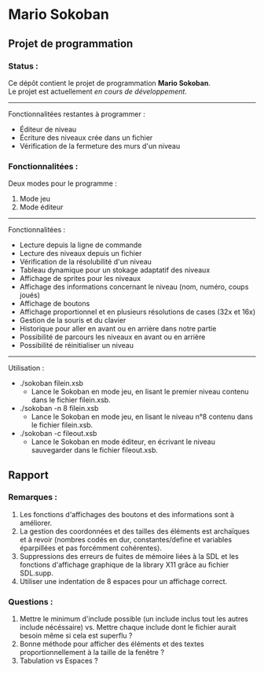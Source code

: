 # Mario Sokoban

## Projet de programmation

### Status :

Ce dépôt contient le projet de programmation **Mario Sokoban**.  
Le projet est actuellement *en cours de développement*.

---

Fonctionnalitées restantes à programmer :
* Éditeur de niveau
* Écriture des niveaux crée dans un fichier
* Vérification de la fermeture des murs d'un niveau

### Fonctionnalitées :

Deux modes pour le programme :  
1. Mode jeu  
2. Mode éditeur

---

Fonctionnalitées :
* Lecture depuis la ligne de commande
* Lecture des niveaux depuis un fichier
* Vérification de la résolubilité d'un niveau
* Tableau dynamique pour un stokage adaptatif des niveaux
* Affichage de sprites pour les niveaux
* Affichage des informations concernant le niveau (nom, numéro, coups joués)
* Affichage de boutons
* Affichage proportionnel et en plusieurs résolutions de cases (32x et 16x)
* Gestion de la souris et du clavier
* Historique pour aller en avant ou en arrière dans notre partie
* Possibilité de parcours les niveaux en avant ou en arrière
* Possibilité de réinitialiser un niveau

---

Utilisation :
* ./sokoban filein.xsb
	* Lance le Sokoban en mode jeu, en lisant le premier niveau contenu dans le fichier filein.xsb.
* ./sokoban -n 8 filein.xsb
	* Lance le Sokoban en mode jeu, en lisant le niveau n°8 contenu dans le fichier filein.xsb.
* ./sokoban -c fileout.xsb
	* Lance le Sokoban en mode éditeur, en écrivant le niveau sauvegarder dans le fichier fileout.xsb.

## Rapport

### Remarques :

1. Les fonctions d'affichages des boutons et des informations sont à améliorer.
2. La gestion des coordonnées et des tailles des éléments est archaïques et à revoir (nombres codés en dur, constantes/define et variables éparpillées et pas forcémment cohérentes).
3. Suppressions des erreurs de fuites de mémoire liées à la SDL et les fonctions d'affichage graphique de la library X11 grâce au fichier SDL.supp.
4. Utiliser une indentation de 8 espaces pour un affichage correct.

### Questions :

1. Mettre le minimum d'include possible (un include inclus tout les autres include nécéssaire) vs. Mettre chaque include dont le fichier aurait besoin même si cela est superflu ?
2. Bonne méthode pour afficher des éléments et des textes proportionnellement à la taille de la fenêtre ?
3. Tabulation vs Espaces ?
